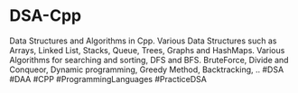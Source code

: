 # DSA-Cpp
Data Structures and Algorithms in Cpp.
Various Data Structures such as Arrays, Linked List, Stacks, Queue, Trees, Graphs and HashMaps.
Various Algorithms for searching and sorting, DFS and BFS.
BruteForce,
Divide and Conqueor,
Dynamic programming,
Greedy Method,
Backtracking,
..
#DSA #DAA #CPP #ProgrammingLanguages #PracticeDSA

